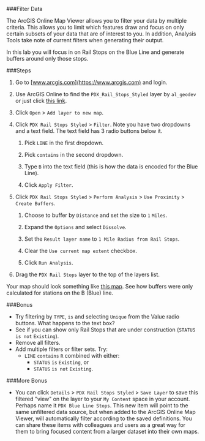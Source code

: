 ###Filter Data

The ArcGIS Online Map Viewer allows you to filter your data by multiple criteria. This allows you to limit which features draw and focus on only certain subsets of your data that are of interest to you. In addition, Analysis Tools take note of current filters when generating their output.

In this lab you will focus in on Rail Stops on the Blue Line and generate buffers around only those stops.

###Steps

1. Go to [www.arcgis.com](https://www.arcgis.com) and login.  

2. Use ArcGIS Online to find the `PDX_Rail_Stops_Styled` layer by `al_geodev` or just click [this link](http://www.arcgis.com/home/item.html?id=4acaaab6e79949328a8b2c39a593899e).

3. Click `Open` > `Add layer to new map`.

4. Click `PDX Rail Stops Styled` > `Filter`. Note you have two dropdowns and a text field. The text field has 3 radio buttons below it.

	1. Pick `LINE` in the first dropdown.
	
	2. Pick `contains` in the second dropdown.
	
	3. Type `B` into the text field (this is how the data is encoded for the Blue Line).
	
	4. Click `Apply Filter`.

5. Click `PDX Rail Stops Styled` > `Perform Analysis` > `Use Proximity` > `Create Buffers`.

	1. Choose to buffer by `Distance` and set the size to `1` `Miles`.

	2. Expand the `Options` and select `Dissolve`.

	3. Set the `Result layer name` to `1 Mile Radius from Rail Stops`.

	4. Clear the `Use current map extent` checkbox.

	5. Click `Run Analysis`.

6. Drag the `PDX Rail Stops` layer to the top of the layers list.

Your map should look something like [this map](http://www.arcgis.com/home/webmap/viewer.html?webmap=39efc42b4920454a8241663e7764d6d5). See how buffers were only calculated for stations on the B (Blue) line.

###Bonus 

* Try filtering by `TYPE`, `is` and selecting `Unique` from the Value radio buttons. What happens to the text box?
* See if you can show only Rail Stops that are under construction (`STATUS` `is not` `Existing`).
* Remove all filters.
* Add multiple filters or filter sets. Try:
  * `LINE` `contains` `R` combined with either:
    * `STATUS` `is` `Existing`, or 
    * `STATUS` `is not` `Existing`.

###More Bonus

* You can click `Details` > `PDX Rail Stops Styled` > `Save Layer` to save this filtered "view" on the layer to your `My Content` space in your account. Perhaps name it `PDX Blue Line Stops`. This new item will point to the same unfiltered data source, but when added to the ArcGIS Online Map Viewer, will automatically filter according to the saved definitions. You can share these items with colleagues and users as a great way for them to bring focused content from a larger dataset into their own maps.
